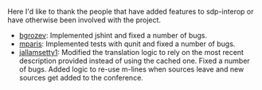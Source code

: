 Here I'd like to thank the people that have added features to sdp-interop or
have otherwise been involved with the project.

- [bgrozev][]: Implemented jshint and fixed a number of bugs.
- [mparis][]: Implemented tests with qunit and fixed a number of bugs.
- [jallamsetty1][]: 
    Modified the translation logic to rely on the most recent description provided instead of using the cached one.
    Fixed a number of bugs.
    Added logic to re-use m-lines when sources leave and new sources get added to the conference.


[bgrozev]: https://github.com/bgrozev/
[mparis]: https://github.com/mparis/
[jallamsetty1]: https://github.com/jallamsetty1
